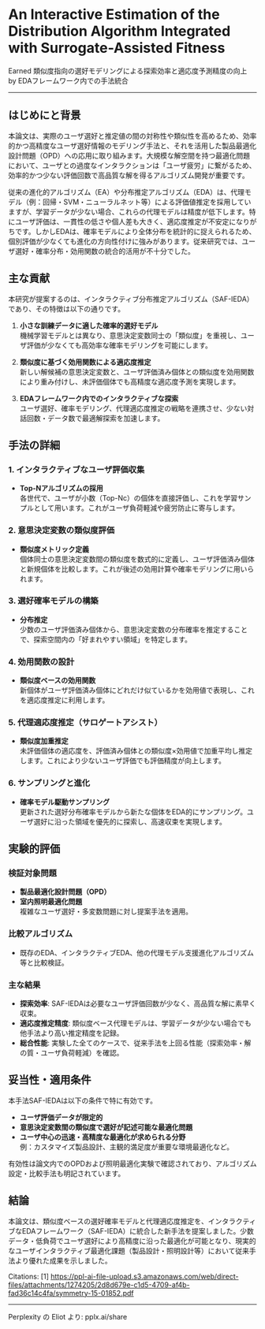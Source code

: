 <!-- META
{"title":"An Interactive Estimation of the Distribution Algorithm Integrated with Surrogate-Assisted Fitness","link":"https://www.mdpi.com/2073-8994/15/10/1852","media":"academic","tags":["geneticalgorithm","interactivegeneticalgorithm"],"short":{"en":"Earned Improved Search Efficiency and Fitness Prediction Accuracy by Similarity-Based Preference Modeling within EDA Framework","ja":"EDAフレームワークにおける類似性に基づく嗜好モデリングによる探索効率とフィットネス予測精度の向上"},"importance":4,"hasPage":true,"createdAt":1746805449.567,"updatedAt":1746805449.567}
META -->

# An Interactive Estimation of the Distribution Algorithm Integrated with Surrogate-Assisted Fitness

Earned 類似度指向の選好モデリングによる探索効率と適応度予測精度の向上 by EDAフレームワーク内での手法統合

---

## はじめにと背景

本論文は、実際のユーザ選好と推定値の間の対称性や類似性を高めるため、効率的かつ高精度なユーザ選好情報のモデリング手法と、それを活用した製品最適化設計問題（OPD）への応用に取り組みます。大規模な解空間を持つ最適化問題において、ユーザとの過度なインタラクションは「ユーザ疲労」に繋がるため、効率的かつ少ない評価回数で高品質な解を得るアルゴリズム開発が重要です。

従来の進化的アルゴリズム（EA）や分布推定アルゴリズム（EDA）は、代理モデル（例：回帰・SVM・ニューラルネット等）による評価値推定を採用していますが、学習データが少ない場合、これらの代理モデルは精度が低下します。特にユーザ評価は、一貫性の低さや個人差も大きく、適応度推定が不安定になりがちです。しかしEDAは、確率モデルにより全体分布を統計的に捉えられるため、個別評価が少なくても進化の方向性付けに強みがあります。従来研究では、ユーザ選好・確率分布・効用関数の統合的活用が不十分でした。

## 主な貢献

本研究が提案するのは、インタラクティブ分布推定アルゴリズム（SAF-IEDA）であり、その特徴は以下の通りです。

1. **小さな訓練データに適した確率的選好モデル**  
   機械学習モデルとは異なり、意思決定変数同士の「類似度」を重視し、ユーザ評価が少なくても高効率な確率モデリングを可能にします。

2. **類似度に基づく効用関数による適応度推定**  
   新しい解候補の意思決定変数と、ユーザ評価済み個体との類似度を効用関数により重み付けし、未評価個体でも高精度な適応度予測を実現します。

3. **EDAフレームワーク内でのインタラクティブな探索**  
   ユーザ選好、確率モデリング、代理適応度推定の戦略を連携させ、少ない対話回数・データ数で最適解探索を加速します。

## 手法の詳細

### 1. **インタラクティブなユーザ評価収集**

- **Top-Nアルゴリズムの採用**  
  各世代で、ユーザが小数（Top-Nc）の個体を直接評価し、これを学習サンプルとして用います。これがユーザ負荷軽減や疲労防止に寄与します。

### 2. **意思決定変数の類似度評価**

- **類似度メトリック定義**  
  個体同士の意思決定変数間の類似度を数式的に定義し、ユーザ評価済み個体と新規個体を比較します。これが後述の効用計算や確率モデリングに用いられます。

### 3. **選好確率モデルの構築**

- **分布推定**  
  少数のユーザ評価済み個体から、意思決定変数の分布確率を推定することで、探索空間内の「好まれやすい領域」を特定します。

### 4. **効用関数の設計**

- **類似度ベースの効用関数**  
  新個体がユーザ評価済み個体にどれだけ似ているかを効用値で表現し、これを適応度推定に利用します。

### 5. **代理適応度推定（サロゲートアシスト）**

- **類似度加重推定**  
  未評価個体の適応度を、評価済み個体との類似度×効用値で加重平均し推定します。これにより少ないユーザ評価でも評価精度が向上します。

### 6. **サンプリングと進化**

- **確率モデル駆動サンプリング**  
  更新された選好分布確率モデルから新たな個体をEDA的にサンプリング。ユーザ選好に沿った領域を優先的に探索し、高速収束を実現します。

## 実験的評価

### 検証対象問題

- **製品最適化設計問題（OPD）**
- **室内照明最適化問題**  
  複雑なユーザ選好・多変数問題に対し提案手法を適用。

### 比較アルゴリズム

- 既存のEDA、インタラクティブEDA、他の代理モデル支援進化アルゴリズム等と比較検証。

### 主な結果

- **探索効率**: SAF-IEDAは必要なユーザ評価回数が少なく、高品質な解に素早く収束。
- **適応度推定精度**: 類似度ベース代理モデルは、学習データが少ない場合でも他手法より高い推定精度を記録。
- **総合性能**: 実験した全てのケースで、従来手法を上回る性能（探索効率・解の質・ユーザ負荷軽減）を確認。

## 妥当性・適用条件

本手法SAF-IEDAは以下の条件で特に有効です。

- **ユーザ評価データが限定的**
- **意思決定変数間の類似度で選好が記述可能な最適化問題**
- **ユーザ中心の迅速・高精度な最適化が求められる分野**  
  例：カスタマイズ製品設計、主観的満足度が重要な環境最適化など。

有効性は論文内でのOPDおよび照明最適化実験で確認されており、アルゴリズム設定・比較手法も明記されています。

## 結論

本論文は、類似度ベースの選好確率モデルと代理適応度推定を、インタラクティブなEDAフレームワーク（SAF-IEDA）に統合した新手法を提案しました。少数データ・低負荷でユーザ選好により高精度に沿った最適化が可能となり、現実的なユーザインタラクティブ最適化課題（製品設計・照明設計等）において従来手法より優れた成果を示しました。

Citations:
[1] https://ppl-ai-file-upload.s3.amazonaws.com/web/direct-files/attachments/1274205/2d8d679e-c1d5-4709-af4b-fad36c14c4fa/symmetry-15-01852.pdf

---
Perplexity の Eliot より: pplx.ai/share